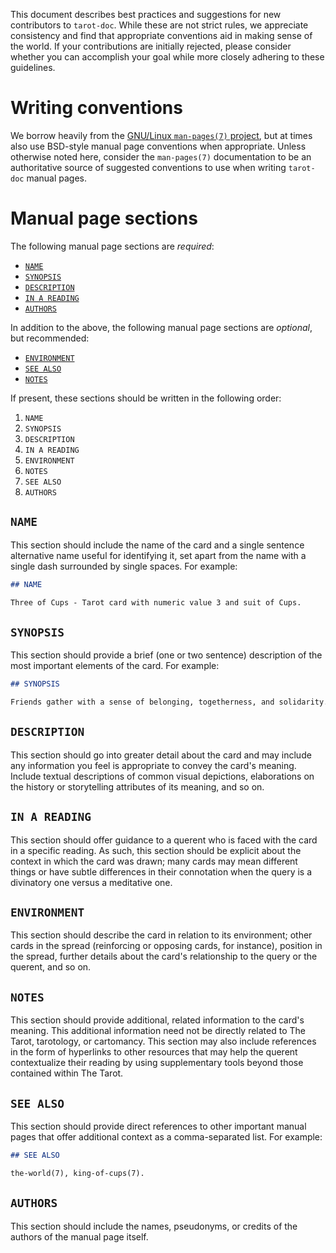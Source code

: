 This document describes best practices and suggestions for new contributors to `tarot-doc`. While these are not strict rules, we appreciate consistency and find that appropriate conventions aid in making sense of the world. If your contributions are initially rejected, please consider whether you can accomplish your goal while more closely adhering to these guidelines.

# Writing conventions

We borrow heavily from the [GNU/Linux `man-pages(7)` project](http://man7.org/linux/man-pages/man7/man-pages.7.html), but at times also use BSD-style manual page conventions when appropriate. Unless otherwise noted here, consider the `man-pages(7)` documentation to be an authoritative source of suggested conventions to use when writing `tarot-doc` manual pages.

# Manual page sections

The following manual page sections are *required*:

* [`NAME`](#name)
* [`SYNOPSIS`](#synopsis)
* [`DESCRIPTION`](#description)
* [`IN A READING`](#in-a-reading)
* [`AUTHORS`](#authors)

In addition to the above, the following manual page sections are *optional*, but recommended:

* [`ENVIRONMENT`](#environment)
* [`SEE ALSO`](#see-also)
* [`NOTES`](#notes)

If present, these sections should be written in the following order:

1. `NAME`
1. `SYNOPSIS`
1. `DESCRIPTION`
1. `IN A READING`
1. `ENVIRONMENT`
1. `NOTES`
1. `SEE ALSO`
1. `AUTHORS`

## `NAME`

This section should include the name of the card and a single sentence alternative name useful for identifying it, set apart from the name with a single dash surrounded by single spaces. For example:

```markdown
## NAME

Three of Cups - Tarot card with numeric value 3 and suit of Cups.
```

## `SYNOPSIS`

This section should provide a brief (one or two sentence) description of the most important elements of the card. For example:

```markdown
## SYNOPSIS

Friends gather with a sense of belonging, togetherness, and solidarity.
```

## `DESCRIPTION`

This section should go into greater detail about the card and may include any information you feel is appropriate to convey the card's meaning. Include textual descriptions of common visual depictions, elaborations on the history or storytelling attributes of its meaning, and so on.

## `IN A READING`

This section should offer guidance to a querent who is faced with the card in a specific reading. As such, this section should be explicit about the context in which the card was drawn; many cards may mean different things or have subtle differences in their connotation when the query is a divinatory one versus a meditative one.

## `ENVIRONMENT`

This section should describe the card in relation to its environment; other cards in the spread (reinforcing or opposing cards, for instance), position in the spread, further details about the card's relationship to the query or the querent, and so on.

## `NOTES`

This section should provide additional, related information to the card's meaning. This additional information need not be directly related to The Tarot, tarotology, or cartomancy. This section may also include references in the form of hyperlinks to other resources that may help the querent contextualize their reading by using supplementary tools beyond those contained within The Tarot.

## `SEE ALSO`

This section should provide direct references to other important manual pages that offer additional context as a comma-separated list. For example:

```markdown
## SEE ALSO

the-world(7), king-of-cups(7).
```

## `AUTHORS`

This section should include the names, pseudonyms, or credits of the authors of the manual page itself.
